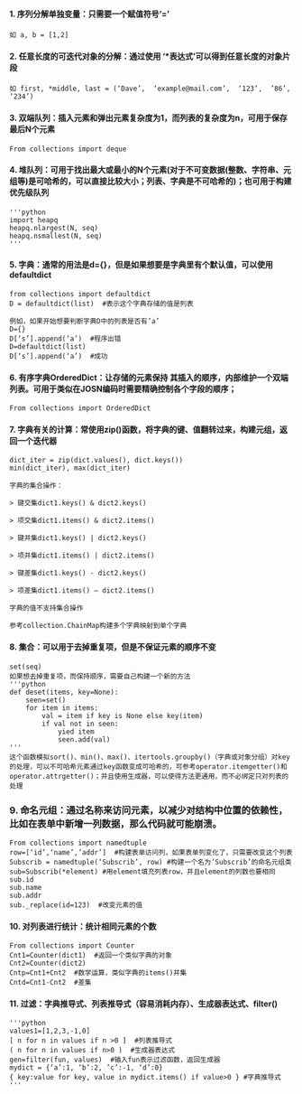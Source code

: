 #### 1. 序列分解单独变量：只需要一个赋值符号‘=’
	
	如 a, b = [1,2]

#### 2. 任意长度的可迭代对象的分解：通过使用 ‘*表达式’可以得到任意长度的对象片段

	如 first, *middle, last = (‘Dave’,  ‘example@mail.com’,  ‘123’,  ’86’,  ‘234’)

#### 3. 双端队列：插入元素和弹出元素复杂度为1，而列表的复杂度为n，可用于保存最后N个元素

	From collections import deque

#### 4. 堆队列：可用于找出最大或最小的N个元素(对于不可变数据(整数、字符串、元组等)是可哈希的，可以直接比较大小；列表、字典是不可哈希的)；也可用于构建优先级队列

	'''python
	import heapq
	heapq.nlargest(N, seq) 
	heapq.nsmallest(N, seq)
	'''

#### 5. 字典：通常的用法是d={}，但是如果想要是字典里有个默认值，可以使用defaultdict

	from collections import defaultdict
	D = defaultdict(list)  #表示这个字典存储的值是列表

	例如，如果开始想要判断字典D中的列表是否有’a’
	D={}     
	D[‘s’].append(‘a’)  #程序出错
	D=defaultdict(list)
	D[‘s’].append(‘a’)  #成功

#### 6. 有序字典OrderedDict：让存储的元素保持 其插入的顺序，内部维护一个双端列表。可用于类似在JOSN编码时需要精确控制各个字段的顺序；

	From collections import OrderedDict

#### 7. 字典有关的计算：常使用zip()函数，将字典的键、值翻转过来，构建元组，返回一个迭代器

	dict_iter = zip(dict.values(), dict.keys())
	min(dict_iter), max(dict_iter)

	字典的集合操作：

	> 键交集dict1.keys() & dict2.keys()

	> 项交集dict1.items() & dict2.items()

	> 键并集dict1.keys() | dict2.keys()

	> 项并集dict1.items() | dict2.items()

	> 键差集dict1.keys() - dict2.keys()

	> 项差集dict1.items() – dict2.items()

	字典的值不支持集合操作

	参考collection.ChainMap构建多个字典映射到单个字典

#### 8. 集合：可以用于去掉重复项，但是不保证元素的顺序不变

	set(seq)
	如果想去掉重复项，而保持顺序，需要自己构建一个新的方法
	'''python
	def deset(items, key=None):
		seen=set()
		for item in items:
			val = item if key is None else key(item)
			if val not in seen:
				yied item
				seen.add(val)
	'''
	这个函数模拟sort()、min()、max()、itertools.groupby()（字典或对象分组）对key的处理，可以不可哈希元素通过key函数变成可哈希的，可参考operator.itemgetter()和operator.attrgetter()；并且使用生成器，可以使得方法更通用，而不必绑定只对列表的处理

### 9. 命名元组：通过名称来访问元素，以减少对结构中位置的依赖性，比如在表单中新增一列数据，那么代码就可能崩溃。

	From collections import namedtuple
	row=[‘id’,‘name’,’addr’]  #构建表单访问列，如果表单列变化了，只需要改变这个列表
	Subscrib = namedtuple(‘Subscrib’, row) #构建一个名为’Subscrib’的命名元组类
	sub=Subscrib(*element) #用element填充列表row，并且element的列数也要相同
	sub.id
	sub.name
	sub.addr
	sub._replace(id=123)  #改变元素的值

#### 10. 对列表进行统计：统计相同元素的个数

	From collections import Counter
	Cnt1=Counter(dict1)  #返回一个类似字典的对象
	Cnt2=Counter(dict2)
	Cntp=Cnt1+Cnt2  #数学运算，类似字典的items()并集
	Cntd=Cnt1-Cnt2  #差集

#### 11. 过滤：字典推导式、列表推导式（容易消耗内存）、生成器表达式、filter()
	'''python
	values1=[1,2,3,-1,0]
	[ n for n in values if n >0 ]  #列表推导式
	( n for n in values if n>0 )  #生成器表达式
	gen=filter(fun, values)  #输入fun表示过滤函数，返回生成器
	mydict = {‘a’:1, ‘b’:2, ’c’:-1, ‘d’:0}
	{ key:value for key, value in mydict.items() if value>0 } #字典推导式
	'''













